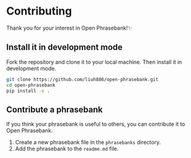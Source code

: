 # Contributing

Thank you for your interest in Open Phrasebank!✨

## Install it in development mode

Fork the repository and clone it to your local machine. Then install it in development mode.

```bash
git clone https://github.com/liuh886/open-phrasebank.git
cd open-phrasebank
pip install -e .
```

## Contribute a phrasebank

If you think your phrasebank is useful to others, you can contribute it to Open Phrasebank.

1. Create a new phrasebank file in the `phrasebanks` directory.
2. Add the phrasebank to the `readme.md` file.